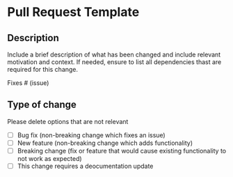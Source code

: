 # Pull Request Template

## Description

Include a brief description of what has been changed and include relevant motivation and context.
If needed, ensure to list all dependencies thast are required for this change.

Fixes # (issue)

## Type of change

Please delete options that are not relevant

- [ ] Bug fix (non-breaking change which fixes an issue)
- [ ] New feature (non-breaking change which adds functionality)
- [ ] Breaking change (fix or feature that would cause existing functionality to not work as expected)
- [ ] This change requires a deocumentation update

